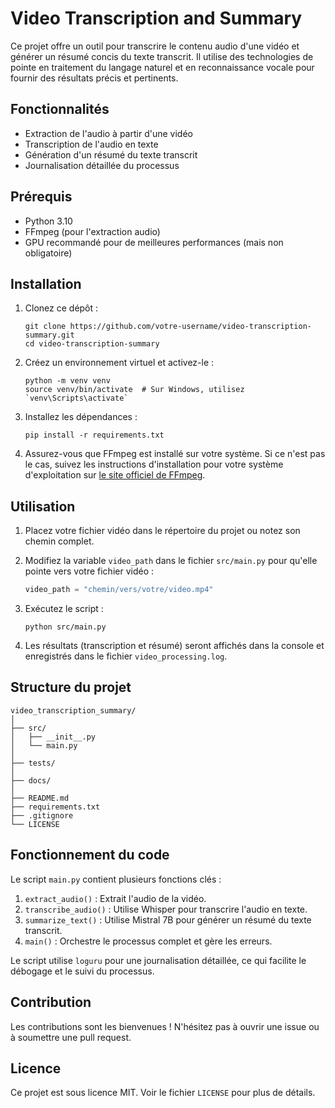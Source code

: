 # Video Transcription and Summary

Ce projet offre un outil pour transcrire le contenu audio d'une vidéo et générer un résumé concis du texte transcrit. Il utilise des technologies de pointe en traitement du langage naturel et en reconnaissance vocale pour fournir des résultats précis et pertinents.

## Fonctionnalités

- Extraction de l'audio à partir d'une vidéo
- Transcription de l'audio en texte
- Génération d'un résumé du texte transcrit
- Journalisation détaillée du processus

## Prérequis

- Python 3.10
- FFmpeg (pour l'extraction audio)
- GPU recommandé pour de meilleures performances (mais non obligatoire)

## Installation

1. Clonez ce dépôt :
   ```
   git clone https://github.com/votre-username/video-transcription-summary.git
   cd video-transcription-summary
   ```

2. Créez un environnement virtuel et activez-le :
   ```
   python -m venv venv
   source venv/bin/activate  # Sur Windows, utilisez `venv\Scripts\activate`
   ```

3. Installez les dépendances :
   ```
   pip install -r requirements.txt
   ```

4. Assurez-vous que FFmpeg est installé sur votre système. Si ce n'est pas le cas, suivez les instructions d'installation pour votre système d'exploitation sur [le site officiel de FFmpeg](https://ffmpeg.org/download.html).

## Utilisation

1. Placez votre fichier vidéo dans le répertoire du projet ou notez son chemin complet.

2. Modifiez la variable `video_path` dans le fichier `src/main.py` pour qu'elle pointe vers votre fichier vidéo :
   ```python
   video_path = "chemin/vers/votre/video.mp4"
   ```

3. Exécutez le script :
   ```
   python src/main.py
   ```

4. Les résultats (transcription et résumé) seront affichés dans la console et enregistrés dans le fichier `video_processing.log`.

## Structure du projet

```
video_transcription_summary/
│
├── src/
│   ├── __init__.py
│   └── main.py
│
├── tests/
│
├── docs/
│
├── README.md
├── requirements.txt
├── .gitignore
└── LICENSE
```

## Fonctionnement du code

Le script `main.py` contient plusieurs fonctions clés :

1. `extract_audio()` : Extrait l'audio de la vidéo.
2. `transcribe_audio()` : Utilise Whisper pour transcrire l'audio en texte.
3. `summarize_text()` : Utilise Mistral 7B pour générer un résumé du texte transcrit.
4. `main()` : Orchestre le processus complet et gère les erreurs.

Le script utilise `loguru` pour une journalisation détaillée, ce qui facilite le débogage et le suivi du processus.

## Contribution

Les contributions sont les bienvenues ! N'hésitez pas à ouvrir une issue ou à soumettre une pull request.

## Licence

Ce projet est sous licence MIT. Voir le fichier `LICENSE` pour plus de détails.
